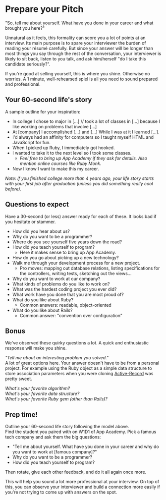 # Prepare your Pitch

"So, tell me about yourself. What have you done in your career and what brought you here?"

Unnatural as it feels, this formality can score you a lot of points at an interview. Its main purpose is to spare your interviewer the burden of reading your résumé carefully. But since your answer will be longer than most things you say through the rest of the conversation, your interviewer is likely to sit back, listen to you talk, and ask him/herself "do I take this candidate seriously?".

If you're good at selling yourself, this is where you shine. Otherwise no worries. A 1 minute, well-rehearsed spiel is all you need to sound prepared and professional.


## Your 60-second life's story

 A sample outline for your inspiration:
* In college I chose to major in [...] // took a lot of classes in [...] because I like working on problems that involve [...]
* At [company] I accomplished [...] and [...] While I was at it I learned [...].
* I'd always had an affinity for computers so I taught myself HTML and JavaScript for fun.
* When I picked up Ruby, I immediately got hooked.
* I wanted to take it to the next level so I took some classes.
    * *Feel free to bring up App Academy if they ask for details. Also mention online courses like Ruby Monk.*
* Now I know I want to make this my career.

*Note: if you finished college more than 4 years ago, your life story starts with your first job after graduation (unless you did something really cool before).*



## Questions to expect

Have a 30-second (or less) answer ready for each of these. It looks bad if you hesitate or stammer.

* How did you hear about us?
* Why do you want to be a programmer?
* Where do you see yourself five years down the road?
* How did you teach yourself to program?
    * Here it makes sense to bring up App Academy.
* How do you go about picking up a new technology?
* Walk me through your development process for a new project.
    * Pro moves: mapping out database relations, listing specifications for the controllers, writing tests, sketching out the views...
* Why do you want to work at our company?
* What kinds of problems do you like to work on?
* What was the hardest coding project you ever did?
* What work have you done that you are most proud of?
* What do you like about Ruby?
    * Common answers: readable, object-oriented
* What do you like about Rails?
    * Common answer: "convention over configuration"


## Bonus

We've observed these quirky questions a lot. A quick and enthusiastic response will make you shine.

*"Tell me about an interesting problem you solved."*    
A lot of great options here. Your answer doesn't have to be from a personal project. For example using the Ruby object as a simple data structure to store association parameters when you were cloning [Active-Record][active-record-lite] was pretty sweet.

*What's your favorite algorithm?*    
*What's your favorite data structure?*    
*What's your favorite Ruby gem (other than Rails)?*    

[active-record-lite]: https://github.com/appacademy/sql-curriculum/blob/master/projects/w3d5-build-your-own-ar.md#part-a-storing-association-parameters


## Prep time!

Outline your 60-second life story following the model above.    
Find the student you paired with on W1D1 of App Academy. Pick a famous tech company and ask them the big questions:

* "Tell me about yourself. What have you done in your career and why do you want to work at [famous company]?"
* Why do you want to be a programmer?
* How did you teach yourself to program?

Then rotate, give each other feedback, and do it all again once more.

This will help you sound a lot more professional at your interview. On top of this, you can observe your interviewer and build a connection more easily if you're not trying to come up with answers on the spot.
